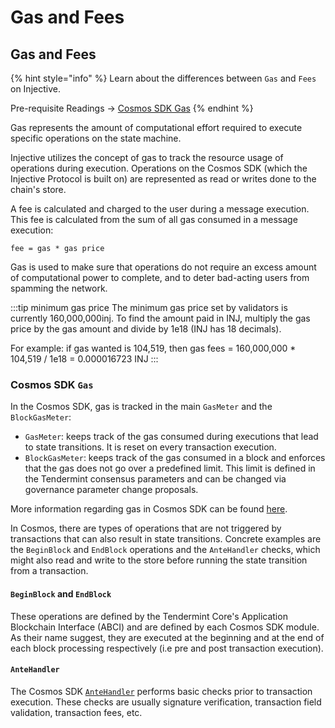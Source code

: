 # Gas and Fees

## Gas and Fees

{% hint style="info" %}
Learn about the differences between `Gas` and `Fees` on Injective.

Pre-requisite Readings -> [Cosmos SDK Gas](https://docs.cosmos.network/main/build/modules/auth#gas--fees)
{% endhint %}

Gas represents the amount of computational effort required to execute specific operations on the state machine.

Injective utilizes the concept of gas to track the resource usage of operations during execution. Operations on the Cosmos SDK (which the Injective Protocol is built on) are represented as read or writes done to the chain's store.

A fee is calculated and charged to the user during a message execution. This fee is calculated from the sum of all gas consumed in a message execution:

```
fee = gas * gas price
```

Gas is used to make sure that operations do not require an excess amount of computational power to complete, and to deter bad-acting users from spamming the network.

:::tip minimum gas price The minimum gas price set by validators is currently 160,000,000inj. To find the amount paid in INJ, multiply the gas price by the gas amount and divide by 1e18 (INJ has 18 decimals).

For example: if gas wanted is 104,519, then gas fees = 160,000,000 \* 104,519 / 1e18 = 0.000016723 INJ :::

### Cosmos SDK `Gas`

In the Cosmos SDK, gas is tracked in the main `GasMeter` and the `BlockGasMeter`:

* `GasMeter`: keeps track of the gas consumed during executions that lead to state transitions. It is reset on every transaction execution.
* `BlockGasMeter`: keeps track of the gas consumed in a block and enforces that the gas does not go over a predefined limit. This limit is defined in the Tendermint consensus parameters and can be changed via governance parameter change proposals.

More information regarding gas in Cosmos SDK can be found [here](https://docs.cosmos.network/main/learn/beginner/gas-fees).

In Cosmos, there are types of operations that are not triggered by transactions that can also result in state transitions. Concrete examples are the `BeginBlock` and `EndBlock` operations and the `AnteHandler` checks, which might also read and write to the store before running the state transition from a transaction.

#### `BeginBlock` and `EndBlock`

These operations are defined by the Tendermint Core's Application Blockchain Interface (ABCI) and are defined by each Cosmos SDK module. As their name suggest, they are executed at the beginning and at the end of each block processing respectively (i.e pre and post transaction execution).

#### `AnteHandler`

The Cosmos SDK [`AnteHandler`](https://docs.cosmos.network/v0.45/modules/auth/03\_antehandlers.html) performs basic checks prior to transaction execution. These checks are usually signature verification, transaction field validation, transaction fees, etc.
